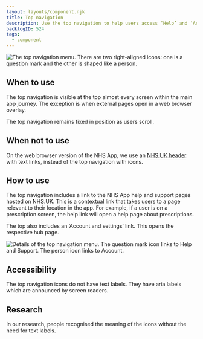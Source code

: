 ```yaml
---
layout: layouts/component.njk
title: Top navigation
description: Use the top navigation to help users access ‘Help’ and ‘Account and settings’ links from anywhere in the app.   
backlogID: 524
tags:
  - component
---
```


![The top navigation menu. There are two right-aligned icons: one is a question mark and the other is shaped like a person.](/assets/images/top-nav.png)

## When to use

The top navigation is visible at the top almost every screen within the main app journey. The exception is when external pages open in a web browser overlay.

The top navigation remains fixed in position as users scroll.

## When not to use

On the web browser version of the NHS App, we use an [NHS.UK header](https://service-manual.nhs.uk/design-system/components/header) with text links, instead of the top navigation with icons.

## How to use

The top navigation includes a link to the NHS App help and support pages hosted on NHS.UK. This is a contextual link that takes users to a page relevant to their location in the app. For example, if a user is on a prescription screen, the help link will open a help page about prescriptions.

The top also includes an ’Account and settings’ link. This opens the respective hub page.

![Details of the top navigation menu. The question mark icon links to Help and Support. The person icon links to Account.](/assets/images/top-nav-2.png)

## Accessibility

The top navigation icons do not have text labels. They have aria labels which are announced by screen readers.

## Research

In our research, people recognised the meaning of the icons without the need for text labels.
